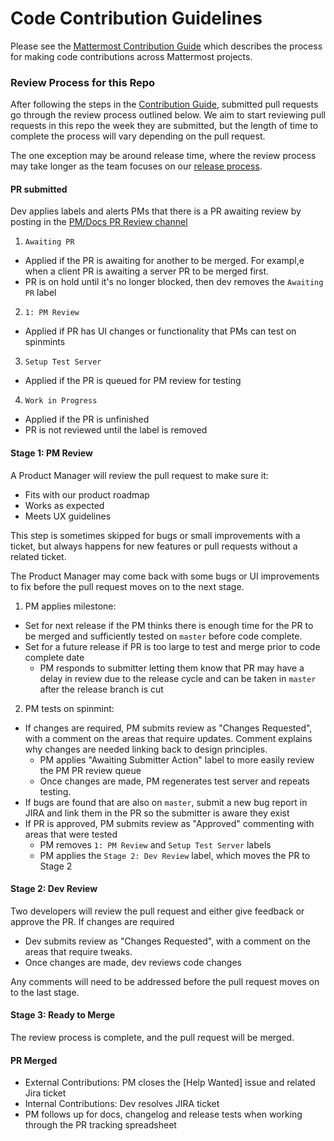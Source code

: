 # Code Contribution Guidelines

Please see the [Mattermost Contribution Guide](http://docs.mattermost.com/developer/contribution-guide.html) which describes the process for making code contributions across Mattermost projects. 

### Review Process for this Repo

After following the steps in the [Contribution Guide](http://docs.mattermost.com/developer/contribution-guide.html), submitted pull requests go through the review process outlined below. We aim to start reviewing pull requests in this repo the week they are submitted, but the length of time to complete the process will vary depending on the pull request.

The one exception may be around release time, where the review process may take longer as the team focuses on our [release process](https://docs.mattermost.com/process/release-process.html). 

#### PR submitted
Dev applies labels and alerts PMs that there is a PR awaiting review by posting in the [PM/Docs PR Review channel](https://pre-release.mattermost.com/core/channels/pmdocs-pr-review-pub)
 1. `Awaiting PR`
  - Applied if the PR is awaiting for another to be merged. For exampl,e when a client PR is awaiting a server PR to be merged first.
  - PR is on hold until it's no longer blocked, then dev removes the `Awaiting PR` label
 2. `1: PM Review`
  - Applied if PR has UI changes or functionality that PMs can test on spinmints
 3. `Setup Test Server`
  - Applied if the PR is queued for PM review for testing
 4. `Work in Progress`
  - Applied if the PR is unfinished
  - PR is not reviewed until the label is removed

#### Stage 1: PM Review

A Product Manager will review the pull request to make sure it:

 - Fits with our product roadmap
 - Works as expected
 - Meets UX guidelines

This step is sometimes skipped for bugs or small improvements with a ticket, but always happens for new features or pull requests without a related ticket.

The Product Manager may come back with some bugs or UI improvements to fix before the pull request moves on to the next stage.

1. PM applies milestone:
 - Set for next release if the PM thinks there is enough time for the PR to be merged and sufficiently tested on `master` before code complete.
 - Set for a future release if PR is too large to test and merge prior to code complete date
   - PM responds to submitter letting them know that PR may have a delay in review due to the release cycle and can be taken in `master` after the release branch is cut 

2. PM tests on spinmint:
 - If changes are required, PM submits review as "Changes Requested", with a comment on the areas that require updates. Comment explains why changes are needed linking back to design principles.
   - PM applies "Awaiting Submitter Action" label to more easily review the PM PR review queue
   - Once changes are made, PM regenerates test server and repeats testing.
 - If bugs are found that are also on `master`, submit a new bug report in JIRA and link them in the PR so the submitter is aware they exist
 - If PR is approved, PM submits review as "Approved" commenting with areas that were tested
   - PM removes `1: PM Review` and `Setup Test Server` labels
   - PM applies the `Stage 2: Dev Review` label, which moves the PR to Stage 2

#### Stage 2: Dev Review

Two developers will review the pull request and either give feedback or approve the PR. If changes are required
 - Dev submits review as "Changes Requested", with a comment on the areas that require tweaks.
 - Once changes are made, dev reviews code changes

Any comments will need to be addressed before the pull request moves on to the last stage.

#### Stage 3: Ready to Merge

The review process is complete, and the pull request will be merged. 

#### PR Merged

- External Contributions: PM closes the [Help Wanted] issue and related Jira ticket
- Internal Contributions: Dev resolves JIRA ticket
- PM follows up for docs, changelog and release tests when working through the PR tracking spreadsheet
